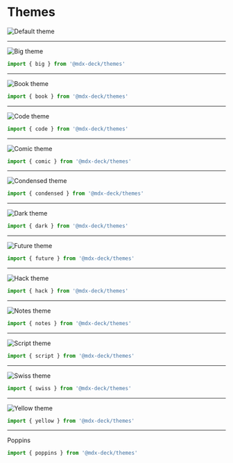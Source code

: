 # Themes

![Default theme](images/default.png)

---

![Big theme](images/big.png)

```js
import { big } from '@mdx-deck/themes'
```

---

![Book theme](images/book.png)

```js
import { book } from '@mdx-deck/themes'
```

---

![Code theme](images/code.png)

```js
import { code } from '@mdx-deck/themes'
```

---

![Comic theme](images/comic.png)

```js
import { comic } from '@mdx-deck/themes'
```

---

![Condensed theme](images/condensed.png)

```js
import { condensed } from '@mdx-deck/themes'
```

---

![Dark theme](images/dark.png)

```js
import { dark } from '@mdx-deck/themes'
```

---

![Future theme](images/future.png)

```js
import { future } from '@mdx-deck/themes'
```

---

![Hack theme](images/hack.png)

```js
import { hack } from '@mdx-deck/themes'
```

---

![Notes theme](images/notes.png)

```js
import { notes } from '@mdx-deck/themes'
```

---

![Script theme](images/script.png)

```js
import { script } from '@mdx-deck/themes'
```

---

![Swiss theme](images/swiss.png)

```js
import { swiss } from '@mdx-deck/themes'
```

---

![Yellow theme](images/yellow.png)

```js
import { yellow } from '@mdx-deck/themes'
```

---

Poppins

```js
import { poppins } from '@mdx-deck/themes'
```

